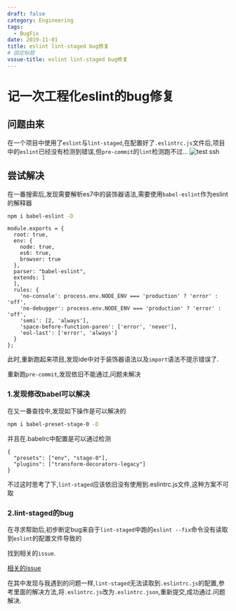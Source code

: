 ```yaml
---
draft: false
category: Engineering
tags:
  - BugFix
date: 2019-11-01
title: eslint lint-staged bug修复
# 固定标题
vssue-title: eslint lint-staged bug修复
---
```

# 记一次工程化eslint的bug修复
## 问题由来
在一个项目中使用了`eslint`与`lint-staged`,在配置好了`.eslintrc.js`文件后,项目中的`eslint`已经没有检测到错误,但`pre-commit`的`lint`检测跑不过...
![test ssh](~@img/engineering/2019-11-01-eslint01.png)

## 尝试解决
在一番搜索后,发现需要解析es7中的装饰器语法,需要使用`babel-eslint`作为eslint的解释器
```bash
npm i babel-eslint -D
```
```js{6,8}
module.exports = {
  root: true,
  env: {
    node: true,
    es6: true,
    browser: true
  },
  parser: "babel-eslint",
  extends: [
  ],
  rules: {
    'no-console': process.env.NODE_ENV === 'production' ? 'error' : 'off',
    'no-debugger': process.env.NODE_ENV === 'production' ? 'error' : 'off',
    'semi': [2, 'always'],
    'space-before-function-paren': ['error', 'never'],
    'eol-last': ['error', 'always']
  }
};

```

此时,重新跑起来项目,发现ide中对于装饰器语法以及`import`语法不提示错误了.

重新跑`pre-commit`,发现依旧不能通过,问题未解决

### 1.发现修改babel可以解决
在又一番查找中,发现如下操作是可以解决的
```bash
npm i babel-preset-stage-0 -D
```
并且在.babelrc中配置是可以通过检测
```json{2}
{
  "presets": ["env", "stage-0"],
  "plugins": ["transform-decorators-legacy"]
}
```
不过这时思考了下,`lint-staged`应该依旧没有使用到.eslintrc.js文件,这种方案不可取

### 2.lint-staged的bug
在寻求帮助后,初步断定bug来自于`lint-staged`中跑的`eslint --fix`命令没有读取到`eslint`的配置文件导致的

找到相关的`issue`.

[相关的issue](https://github.com/okonet/lint-staged/issues/677)

在其中发现与我遇到的问题一样,`lint-staged`无法读取到`.eslintrc.js`的配置,参考里面的解决方法,将`.eslintrc.js`改为`.eslintrc.json`,重新提交,成功通过.问题解决.